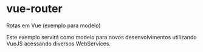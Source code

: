 # vue-router
Rotas em Vue (exemplo para modelo)

Este exemplo servirá como modelo para novos desenvolvimentos utilizando VueJS acessando diversos WebServices.
